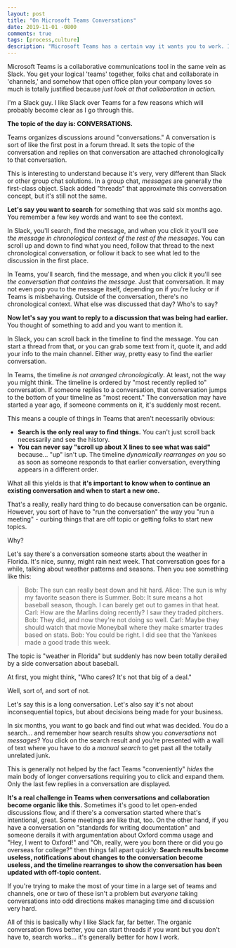 ```yaml
---
layout: post
title: "On Microsoft Teams Conversations"
date: 2019-11-01 -0800
comments: true
tags: [process,culture]
description: "Microsoft Teams has a certain way it wants you to work. If you understand it and do that, it can be a helpful tool. If you don't get it or fight it, it won't work as well for you. Let's understand 'conversations.'"
---
```

Microsoft Teams is a collaborative communications tool in the same vein as Slack. You get your logical 'teams' together, folks chat and collaborate in 'channels,' and somehow that open office plan your company loves so much is totally justified because _just look at that collaboration in action._

I'm a Slack guy. I like Slack over Teams for a few reasons which will probably become clear as I go through this.

**The topic of the day is: CONVERSATIONS.**

Teams organizes discussions around "conversations." A conversation is sort of like the first post in a forum thread. It sets the topic of the conversation and replies on that conversation are attached chronologically to that conversation.

This is interesting to understand because it's very, very different than Slack or other group chat solutions. In a group chat, _messages_ are generally the first-class object. Slack added "threads" that approximate this conversation concept, but it's still not the same.

**Let's say you want to search** for something that was said six months ago. You remember a few key words and want to see the context.

In Slack, you'll search, find the message, and when you click it you'll see _the message in chronological context of the rest of the messages_. You can scroll up and down to find what you need, follow that thread to the next chronological conversation, or follow it back to see what led to the discussion in the first place.

In Teams, you'll search, find the message, and when you click it you'll see _the conversation that contains the message_. Just that conversation. It may not even pop you to the message itself, depending on if you're lucky or if Teams is misbehaving. Outside of the conversation, there's no chronological context. What else was discussed that day? Who's to say?

**Now let's say you want to reply to a discussion that was being had earlier.** You thought of something to add and you want to mention it.

In Slack, you can scroll back in the timeline to find the message. You can start a thread from that, or you can grab some text from it, quote it, and add your info to the main channel. Either way, pretty easy to find the earlier conversation.

In Teams, the timeline _is not arranged chronologically_. At least, not the way you might think. The timeline is ordered by "most recently replied to" conversation. If someone replies to a conversation, that conversation jumps to the bottom of your timeline as "most recent." The conversation may have started a year ago, if someone comments on it, it's suddenly most recent.

This means a couple of things in Teams that aren't necessarily obvious:

- **Search is the only real way to find things.** You can't just scroll back necessarily and see the history.
- **You can never say "scroll up about X lines to see what was said"** because... "up" isn't up. The timeline _dynamically rearranges on you_ so as soon as someone responds to that earlier conversation, everything appears in a different order.

What all this yields is that **it's important to know when to continue an existing conversation and when to start a new one.**

That's a really, really hard thing to do because conversation can be organic. However, you sort of have to "run the conversation" the way you "run a meeting" - curbing things that are off topic or getting folks to start new topics.

Why?

Let's say there's a conversation someone starts about the weather in Florida. It's nice, sunny, might rain next week. That conversation goes for a while, talking about weather patterns and seasons. Then you see something like this:

> Bob: The sun can really beat down and hit hard.
> Alice: The sun is why my favorite season there is Summer.
> Bob: It sure means a hot baseball season, though. I can barely get out to games in that heat.
> Carl: How are the Marlins doing recently? I saw they traded pitchers.
> Bob: They did, and now they're not doing so well.
> Carl: Maybe they should watch that movie Moneyball where they make smarter trades based on stats.
> Bob: You could be right. I did see that the Yankees made a good trade this week.

The topic is "weather in Florida" but suddenly has now been totally derailed by a side conversation about baseball.

At first, you might think, "Who cares? It's not that big of a deal."

Well, sort of, and sort of not.

Let's say this is a long conversation. Let's also say it's not about inconsequential topics, but about decisions being made for your business.

In six months, you want to go back and find out what was decided. You do a search... and remember how search results show you _conversations_ not _messages_? You click on the search result and you're presented with a wall of text where you have to do a _manual search_ to get past all the totally unrelated junk.

This is generally not helped by the fact Teams "conveniently" _hides_ the main body of longer conversations requiring you to click and expand them. Only the last few replies in a conversation are displayed.

**It's a real challenge in Teams when conversations and collaboration become organic like this.** Sometimes it's good to let open-ended discussions flow, and if there's a conversation started where that's intentional, great. Some meetings are like that, too. On the other hand, if you have a conversation on "standards for writing documentation" and someone derails it with argumentation about Oxford comma usage and "Hey, I went to Oxford!" and "Oh, really, were you born there or did you go overseas for college?" then things fall apart quickly: **Search results become useless, notifications about changes to the conversation become useless, and the timeline rearranges to show the conversation has been updated with off-topic content.**

If you're trying to make the most of your time in a large set of teams and channels, one or two of these isn't a problem but _everyone_ taking conversations into odd directions makes managing time and discussion very hard.

All of this is basically why I like Slack far, far better. The organic conversation flows better, you can start threads if you want but you don't have to, search works... it's generally better for how I work.
